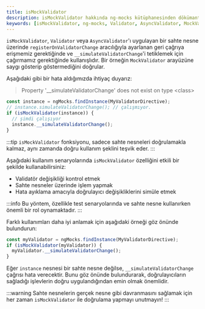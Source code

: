 ```yaml
---
title: isMockValidator
description: isMockValidator hakkında ng-mocks kütüphanesinden dökümantasyon. Bu özellik, sahte nesneler üzerinde validator değişikliklerini simüle etmemizi sağlar ve doğrulayıcıların doğru bir şekilde uygulandığını kontrol etmemize yardımcı olur.
keywords: [isMockValidator, ng-mocks, Validator, AsyncValidator, MockValidator]
---
```


`isMockValidator`, `Validator` veya `AsyncValidator`'ı uygulayan bir sahte nesne üzerinde `registerOnValidatorChange` aracılığıyla ayarlanan geri çağrıya erişmemiz gerektiğinde ve `__simulateValidatorChange`'i tetiklemek için çağırmamız gerektiğinde kullanışlıdır. Bir örneğin `MockValidator` arayüzüne saygı gösterip göstermediğini doğrular.

Aşağıdaki gibi bir hata aldığımızda ihtiyaç duyarız:

> Property '\_\_simulateValidatorChange' does not exist on type &lt;class&gt;

```ts
const instance = ngMocks.findInstance(MyValidatorDirective);
// instance.simulateValidatorChange(); // çalışmıyor.
if (isMockValidator(instance)) {
  // şimdi çalışıyor
  instance.__simulateValidatorChange();
}
```

:::tip
`isMockValidator` fonksiyonu, sadece sahte nesneleri doğrulamakla kalmaz, aynı zamanda doğru kullanım şeklini teşvik eder.
:::

Aşağıdaki kullanım senaryolarında `isMockValidator` özelliğini etkili bir şekilde kullanabilirsiniz:

- Validatör değişikliği kontrol etmek
- Sahte nesneler üzerinde işlem yapmak
- Hata ayıklama amacıyla doğrulayıcı değişikliklerini simüle etmek

:::info
Bu yöntem, özellikle test senaryolarında ve sahte nesne kullanırken önemli bir rol oynamaktadır. 
:::

Farklı kullanımları daha iyi anlamak için aşağıdaki örneği göz önünde bulundurun:

```ts
const myValidator = ngMocks.findInstance(MyValidatorDirective);
if (isMockValidator(myValidator)) {
  myValidator.__simulateValidatorChange();
}
```

Eğer `instance` nesnesi bir sahte nesne değilse, `__simulateValidatorChange` çağrısı hata verecektir. Bunu göz önünde bulundurarak, doğrulayıcıların sağladığı işlevlerin doğru uygulandığından emin olmak önemlidir.

:::warning
Sahte nesnelerin gerçek nesne gibi davranmasını sağlamak için her zaman `isMockValidator` ile doğrulama yapmayı unutmayın!
:::
